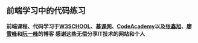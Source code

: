 ## 前端学习中的代码练习 ##
**前端课程、代码学习于[W3SCHOOL](http://www.w3school.com.cn)、[慕课网](http://www.imooc.com)、[CodeAcademy](https://www.codecademy.com/)以及[张鑫旭](http://www.zhangxinxu.com)、[廖雪峰](https://www.liaoxuefeng.com/)和[阮一峰](http://www.ruanyifeng.com/blog/)的博客**
**感谢这些无偿分享IT技术的网站和个人**
